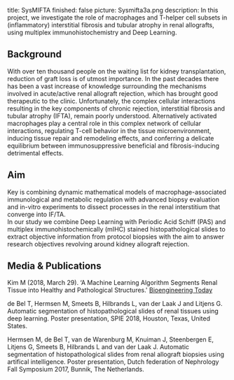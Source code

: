 title: SysMIFTA
finished: false
picture: Sysmifta3a.png
description: In this project, we investigate the role of macrophages and T-helper cell subsets in (inflammatory) interstitial fibrosis and tubular atrophy in renal allografts, using multiplex immunohistochemistry and Deep Learning. 

## Background

With over ten thousand people on the waiting list for kidney transplantation, reduction of graft loss is of utmost importance. In the past decades there has been a vast increase of knowledge surrounding the mechanisms involved in acute/active renal allograft rejection, which has brought good therapeutic to the clinic. Unfortunately, the  complex cellular interactions resulting in the key components of chronic rejection, interstitial fibrosis and tubular atrophy (IFTA), remain poorly understood. Alternatively activated macrophages play a central role in this complex network of cellular interactions, regulating T-cell behavior in the tissue microenvironment, inducing tissue repair and remodeling effects, and conferring a delicate equilibrium between immunosuppressive beneficial and fibrosis-inducing detrimental effects.

## Aim 

Key is combining dynamic mathematical models of macrophage-associated immunological and metabolic regulation with advanced biopsy evaluation and in-vitro experiments to dissect processes in the renal interstitium that converge into IF/TA.  
In our study we combine  Deep Learning with Periodic Acid Schiff (PAS) and multiplex immunohistochemically (mIHC) stained histopathological slides to extract objective information from protocol biopsies with the aim to answer research objectives revolving around kidney allograft rejection.

## Media & Publications

Kim M (2018, March 29). ‘A Machine Learning Algorithm Segments Renal Tissue into Healthy and Pathological Structures.' [Bioengineering Today]( https://bioengineeringtoday.org/emerging-tech/machine-learning-algorithm-segments-renal-tissue-healthy-and-pathological-structures)

de Bel T, Hermsen M, Smeets B, Hilbrands L, van der Laak J and Litjens G. Automatic segmentation of histopathological slides of renal tissues using deep learning. Poster presentation, SPIE 2018, Houston, Texas, United States.

Hermsen M, de Bel T, van de Warenburg M, Knuiman J, Steenbergen E, Litjens G, Smeets B, Hilbrands L and van der Laak J. Automatic segmentation of histopathological slides from renal allograft biopsies using artifical intelligence. Poster presentation, Dutch federation of Nephrology Fall Symposium 2017, Bunnik, The Netherlands. 
